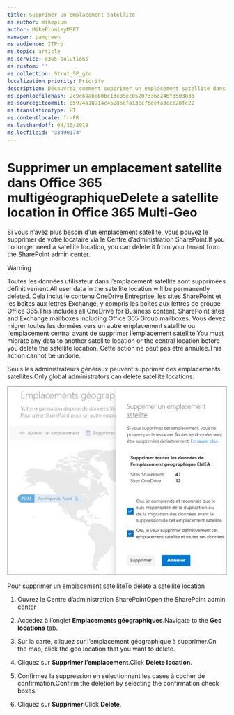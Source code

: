 ```yaml
---
title: Supprimer un emplacement satellite
ms.author: mikeplum
author: MikePlumleyMSFT
manager: pamgreen
ms.audience: ITPro
ms.topic: article
ms.service: o365-solutions
ms.custom: ''
ms.collection: Strat_SP_gtc
localization_priority: Priority
description: Découvrez comment supprimer un emplacement satellite dans Office 365 multigéographique.
ms.openlocfilehash: 2c9c69abeb0bc13c85ec05207336c246f350383d
ms.sourcegitcommit: 85974a1891ac45286efa13cc76eefa3cce28fc22
ms.translationtype: HT
ms.contentlocale: fr-FR
ms.lasthandoff: 04/30/2019
ms.locfileid: "33490174"
---
```

# <a name="delete-a-satellite-location-in-office-365-multi-geo"></a><span data-ttu-id="ab3e3-103">Supprimer un emplacement satellite dans Office 365 multigéographique</span><span class="sxs-lookup"><span data-stu-id="ab3e3-103">Delete a satellite location in Office 365 Multi-Geo</span></span>

<span data-ttu-id="ab3e3-104">Si vous n’avez plus besoin d’un emplacement satellite, vous pouvez le supprimer de votre locataire via le Centre d’administration SharePoint.</span><span class="sxs-lookup"><span data-stu-id="ab3e3-104">If you no longer need a satellite location, you can delete it from your tenant from the SharePoint admin center.</span></span>

> [!WARNING]
> <span data-ttu-id="ab3e3-105">Toutes les données utilisateur dans l’emplacement satellite sont supprimées définitivement.</span><span class="sxs-lookup"><span data-stu-id="ab3e3-105">All user data in the satellite location will be permanently deleted.</span></span> <span data-ttu-id="ab3e3-106">Cela inclut le contenu OneDrive Entreprise, les sites SharePoint et les boîtes aux lettres Exchange, y compris les boîtes aux lettres de groupe Office 365.</span><span class="sxs-lookup"><span data-stu-id="ab3e3-106">This includes all OneDrive for Business content, SharePoint sites and Exchange mailboxes including Office 365 Group mailboxes.</span></span> <span data-ttu-id="ab3e3-107">Vous devez migrer toutes les données vers un autre emplacement satellite ou l’emplacement central avant de supprimer l’emplacement satellite.</span><span class="sxs-lookup"><span data-stu-id="ab3e3-107">You must migrate any data to another satellite location or the central location before you delete the satellite location.</span></span> <span data-ttu-id="ab3e3-108">Cette action ne peut pas être annulée.</span><span class="sxs-lookup"><span data-stu-id="ab3e3-108">This action cannot be undone.</span></span>

<span data-ttu-id="ab3e3-109">Seuls les administrateurs généraux peuvent supprimer des emplacements satellites.</span><span class="sxs-lookup"><span data-stu-id="ab3e3-109">Only global administrators can delete satellite locations.</span></span>

![Capture d’écran d’un centre d’administration multigéographique présentant l’interface utilisateur pour la suppression d’un emplacement géographique](media/multi-geo-delete-satellite-location.png)

<span data-ttu-id="ab3e3-111">Pour supprimer un emplacement satellite</span><span class="sxs-lookup"><span data-stu-id="ab3e3-111">To delete a satellite location</span></span>

1. <span data-ttu-id="ab3e3-112">Ouvrez le Centre d’administration SharePoint</span><span class="sxs-lookup"><span data-stu-id="ab3e3-112">Open the SharePoint admin center</span></span>

2. <span data-ttu-id="ab3e3-113">Accédez à l’onglet **Emplacements géographiques**.</span><span class="sxs-lookup"><span data-stu-id="ab3e3-113">Navigate to the **Geo locations** tab.</span></span>

3. <span data-ttu-id="ab3e3-114">Sur la carte, cliquez sur l’emplacement géographique à supprimer.</span><span class="sxs-lookup"><span data-stu-id="ab3e3-114">On the map, click the geo location that you want to delete.</span></span>

4. <span data-ttu-id="ab3e3-115">Cliquez sur **Supprimer l’emplacement**.</span><span class="sxs-lookup"><span data-stu-id="ab3e3-115">Click **Delete location**.</span></span>

5. <span data-ttu-id="ab3e3-116">Confirmez la suppression en sélectionnant les cases à cocher de confirmation.</span><span class="sxs-lookup"><span data-stu-id="ab3e3-116">Confirm the deletion by selecting the confirmation check boxes.</span></span>

6. <span data-ttu-id="ab3e3-117">Cliquez sur **Supprimer**.</span><span class="sxs-lookup"><span data-stu-id="ab3e3-117">Click **Delete**.</span></span>
